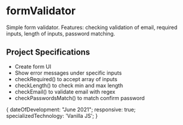 # formValidator

Simple form validator. Features: checking validation of email, required inputs, length of inputs, password matching.

## Project Specifications

- Create form UI
- Show error messages under specific inputs
- checkRequired() to accept array of inputs
- checkLength() to check min and max length
- checkEmail() to validate email with regex
- checkPasswordsMatch() to match confirm password

{ dateOfDevelopment: "June 2021"; responsive: true; specializedTechnology: 'Vanilla JS'; }

